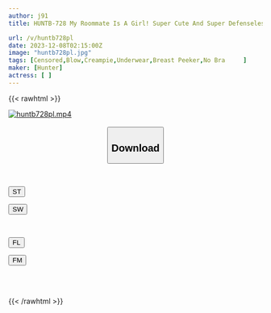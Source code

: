 ```yaml
---
author: j91
title: HUNTB-728 My Roommate Is A Girl! Super Cute And Super Defenseless! Panty Shots, Bra Shots, Nipple Shots! Of Course I Couldn't Resist Being Under The Same Roof With Such A Girl, So I Got Fully Erect.

url: /v/huntb728pl
date: 2023-12-08T02:15:00Z
image: "huntb728pl.jpg"
tags: [Censored,Blow,Creampie,Underwear,Breast Peeker,No Bra	 ]
maker: [Hunter]
actress: [ ]
---
```



{{< rawhtml >}}

<div class="video" data-videoid="K9k9D9VLlaT0yek">
    <a href="javascript:;">
        <img src="/v/huntb728pl/huntb728pl.jpg" width="WIDTH" height="HEIGHT" alt="huntb728pl.mp4" loading="lazy">
    </a>
</div>

<script type="text/javascript" src="https://j91.asia/asset/on-demand-st.js"></script>

<br>
  <link rel="stylesheet" href="https://j91.asia/asset/bs5.css">
  
  <center>
  <button class="btn btn-primary" type="button" data-bs-toggle="collapse" data-bs-target=".multi-collapse" aria-expanded="false" aria-controls="multiCollapseExample1 multiCollapseExample2"><h2>Download</h2></button></center>
</p>
<div class="row">
  <div class="col">
    <div class="collapse multi-collapse" id="multiCollapseExample1">
      <div class="card card-body">
	      	      <br>
<div class="buttons">  
<p><a href="https://streamtape.to/v/K9k9D9VLlaT0yek" target="_blank"><button class="btn-hover color-3"><i class="fa fa-download"></i> ST</button></a></p>
<p><a href="https://flaswish.com/5g6fwo88cett" target="_blank"><button class="btn-hover color-2"><i class="fa fa-download"></i> SW</button></a></p></div>
    </div>
  </div>
</div>
  <div class="col">
    <div class="collapse multi-collapse" id="multiCollapseExample2">
      <div class="card card-body">
	      <br>
<div class="buttons">
<p><a href="javascript:;" target="_blank"><button class="btn-hover color-9"><i class="fa fa-download"></i> FL</button></a></p>
<p><a href="javascript:;" target="_blank"><button class="btn-hover color-8"><i class="fa fa-download"></i> FM</button></a></p></div>
<br><br>
      </div>
    </div>
  </div>
</div>

{{< /rawhtml >}}